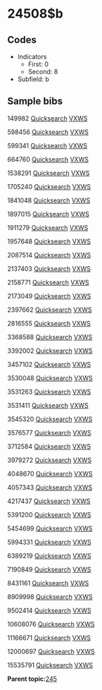 # 24508$b

## Codes

-   Indicators
    -   First: 0
    -   Second: 8
-   Subfield: b

## Sample bibs

149982 [Quicksearch](https://search.library.yale.edu/catalog/149982) [VXWS](http://prodorbis.library.yale.edu:7014/vxws/GetHoldingsService?bibId=149982)

598456 [Quicksearch](https://search.library.yale.edu/catalog/598456) [VXWS](http://prodorbis.library.yale.edu:7014/vxws/GetHoldingsService?bibId=598456)

599341 [Quicksearch](https://search.library.yale.edu/catalog/599341) [VXWS](http://prodorbis.library.yale.edu:7014/vxws/GetHoldingsService?bibId=599341)

664760 [Quicksearch](https://search.library.yale.edu/catalog/664760) [VXWS](http://prodorbis.library.yale.edu:7014/vxws/GetHoldingsService?bibId=664760)

1538291 [Quicksearch](https://search.library.yale.edu/catalog/1538291) [VXWS](http://prodorbis.library.yale.edu:7014/vxws/GetHoldingsService?bibId=1538291)

1705240 [Quicksearch](https://search.library.yale.edu/catalog/1705240) [VXWS](http://prodorbis.library.yale.edu:7014/vxws/GetHoldingsService?bibId=1705240)

1841048 [Quicksearch](https://search.library.yale.edu/catalog/1841048) [VXWS](http://prodorbis.library.yale.edu:7014/vxws/GetHoldingsService?bibId=1841048)

1897015 [Quicksearch](https://search.library.yale.edu/catalog/1897015) [VXWS](http://prodorbis.library.yale.edu:7014/vxws/GetHoldingsService?bibId=1897015)

1911279 [Quicksearch](https://search.library.yale.edu/catalog/1911279) [VXWS](http://prodorbis.library.yale.edu:7014/vxws/GetHoldingsService?bibId=1911279)

1957648 [Quicksearch](https://search.library.yale.edu/catalog/1957648) [VXWS](http://prodorbis.library.yale.edu:7014/vxws/GetHoldingsService?bibId=1957648)

2087514 [Quicksearch](https://search.library.yale.edu/catalog/2087514) [VXWS](http://prodorbis.library.yale.edu:7014/vxws/GetHoldingsService?bibId=2087514)

2137403 [Quicksearch](https://search.library.yale.edu/catalog/2137403) [VXWS](http://prodorbis.library.yale.edu:7014/vxws/GetHoldingsService?bibId=2137403)

2158771 [Quicksearch](https://search.library.yale.edu/catalog/2158771) [VXWS](http://prodorbis.library.yale.edu:7014/vxws/GetHoldingsService?bibId=2158771)

2173049 [Quicksearch](https://search.library.yale.edu/catalog/2173049) [VXWS](http://prodorbis.library.yale.edu:7014/vxws/GetHoldingsService?bibId=2173049)

2397662 [Quicksearch](https://search.library.yale.edu/catalog/2397662) [VXWS](http://prodorbis.library.yale.edu:7014/vxws/GetHoldingsService?bibId=2397662)

2816555 [Quicksearch](https://search.library.yale.edu/catalog/2816555) [VXWS](http://prodorbis.library.yale.edu:7014/vxws/GetHoldingsService?bibId=2816555)

3368588 [Quicksearch](https://search.library.yale.edu/catalog/3368588) [VXWS](http://prodorbis.library.yale.edu:7014/vxws/GetHoldingsService?bibId=3368588)

3392002 [Quicksearch](https://search.library.yale.edu/catalog/3392002) [VXWS](http://prodorbis.library.yale.edu:7014/vxws/GetHoldingsService?bibId=3392002)

3457102 [Quicksearch](https://search.library.yale.edu/catalog/3457102) [VXWS](http://prodorbis.library.yale.edu:7014/vxws/GetHoldingsService?bibId=3457102)

3530048 [Quicksearch](https://search.library.yale.edu/catalog/3530048) [VXWS](http://prodorbis.library.yale.edu:7014/vxws/GetHoldingsService?bibId=3530048)

3531263 [Quicksearch](https://search.library.yale.edu/catalog/3531263) [VXWS](http://prodorbis.library.yale.edu:7014/vxws/GetHoldingsService?bibId=3531263)

3531411 [Quicksearch](https://search.library.yale.edu/catalog/3531411) [VXWS](http://prodorbis.library.yale.edu:7014/vxws/GetHoldingsService?bibId=3531411)

3545320 [Quicksearch](https://search.library.yale.edu/catalog/3545320) [VXWS](http://prodorbis.library.yale.edu:7014/vxws/GetHoldingsService?bibId=3545320)

3576577 [Quicksearch](https://search.library.yale.edu/catalog/3576577) [VXWS](http://prodorbis.library.yale.edu:7014/vxws/GetHoldingsService?bibId=3576577)

3712584 [Quicksearch](https://search.library.yale.edu/catalog/3712584) [VXWS](http://prodorbis.library.yale.edu:7014/vxws/GetHoldingsService?bibId=3712584)

3979272 [Quicksearch](https://search.library.yale.edu/catalog/3979272) [VXWS](http://prodorbis.library.yale.edu:7014/vxws/GetHoldingsService?bibId=3979272)

4048670 [Quicksearch](https://search.library.yale.edu/catalog/4048670) [VXWS](http://prodorbis.library.yale.edu:7014/vxws/GetHoldingsService?bibId=4048670)

4057343 [Quicksearch](https://search.library.yale.edu/catalog/4057343) [VXWS](http://prodorbis.library.yale.edu:7014/vxws/GetHoldingsService?bibId=4057343)

4217437 [Quicksearch](https://search.library.yale.edu/catalog/4217437) [VXWS](http://prodorbis.library.yale.edu:7014/vxws/GetHoldingsService?bibId=4217437)

5391200 [Quicksearch](https://search.library.yale.edu/catalog/5391200) [VXWS](http://prodorbis.library.yale.edu:7014/vxws/GetHoldingsService?bibId=5391200)

5454699 [Quicksearch](https://search.library.yale.edu/catalog/5454699) [VXWS](http://prodorbis.library.yale.edu:7014/vxws/GetHoldingsService?bibId=5454699)

5994331 [Quicksearch](https://search.library.yale.edu/catalog/5994331) [VXWS](http://prodorbis.library.yale.edu:7014/vxws/GetHoldingsService?bibId=5994331)

6389219 [Quicksearch](https://search.library.yale.edu/catalog/6389219) [VXWS](http://prodorbis.library.yale.edu:7014/vxws/GetHoldingsService?bibId=6389219)

7190849 [Quicksearch](https://search.library.yale.edu/catalog/7190849) [VXWS](http://prodorbis.library.yale.edu:7014/vxws/GetHoldingsService?bibId=7190849)

8431161 [Quicksearch](https://search.library.yale.edu/catalog/8431161) [VXWS](http://prodorbis.library.yale.edu:7014/vxws/GetHoldingsService?bibId=8431161)

8909998 [Quicksearch](https://search.library.yale.edu/catalog/8909998) [VXWS](http://prodorbis.library.yale.edu:7014/vxws/GetHoldingsService?bibId=8909998)

9502414 [Quicksearch](https://search.library.yale.edu/catalog/9502414) [VXWS](http://prodorbis.library.yale.edu:7014/vxws/GetHoldingsService?bibId=9502414)

10608076 [Quicksearch](https://search.library.yale.edu/catalog/10608076) [VXWS](http://prodorbis.library.yale.edu:7014/vxws/GetHoldingsService?bibId=10608076)

11166671 [Quicksearch](https://search.library.yale.edu/catalog/11166671) [VXWS](http://prodorbis.library.yale.edu:7014/vxws/GetHoldingsService?bibId=11166671)

12000697 [Quicksearch](https://search.library.yale.edu/catalog/12000697) [VXWS](http://prodorbis.library.yale.edu:7014/vxws/GetHoldingsService?bibId=12000697)

15535791 [Quicksearch](https://search.library.yale.edu/catalog/15535791) [VXWS](http://prodorbis.library.yale.edu:7014/vxws/GetHoldingsService?bibId=15535791)

**Parent topic:**[245](../../tags/245/245.md)

